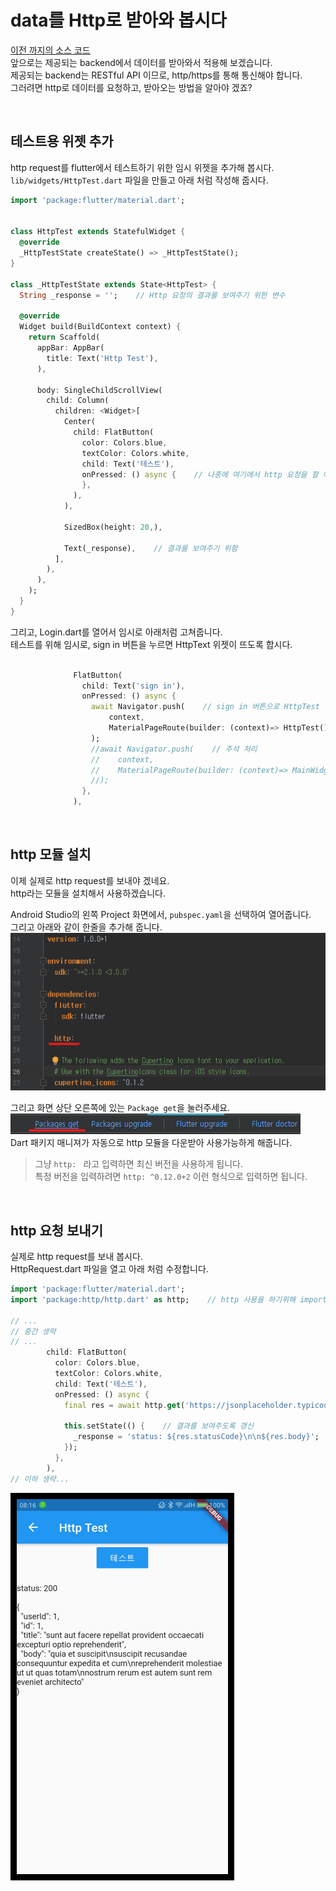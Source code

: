 # data를 Http로 받아와 봅시다
[이전 까지의 소스 코드](sources/form-lib.zip)  
앞으로는 제공되는 backend에서 데이터를 받아와서 적용해 보겠습니다.  
제공되는 backend는 RESTful API 이므로, http/https를 통해 통신해야 합니다.  
그러려면 http로 데이터를 요청하고, 받아오는 방법을 알아야 겠죠?  

&nbsp;  
## 테스트용 위젯 추가
http request를 flutter에서 테스트하기 위한 임시 위젯을 추가해 봅시다.  
`lib/widgets/HttpTest.dart` 파일을 만들고 아래 처럼 작성해 줍시다.  

``` dart
import 'package:flutter/material.dart';


class HttpTest extends StatefulWidget {
  @override
  _HttpTestState createState() => _HttpTestState();
}

class _HttpTestState extends State<HttpTest> {
  String _response = '';    // Http 요청의 결과를 보여주기 위한 변수

  @override
  Widget build(BuildContext context) {
    return Scaffold(
      appBar: AppBar(
        title: Text('Http Test'),
      ),

      body: SingleChildScrollView(
        child: Column(
          children: <Widget>[
            Center(
              child: FlatButton(
                color: Colors.blue,
                textColor: Colors.white,
                child: Text('테스트'),
                onPressed: () async {    // 나중에 여기에서 http 요청을 할 예정
                },
              ),
            ),

            SizedBox(height: 20,),

            Text(_response),    // 결과를 보여주기 위함
          ],
        ),
      ),
    );
  }
}
```

그리고, Login.dart를 열어서 임시로 아래처럼 고쳐줍니다.  
테스트를 위해 임시로, sign in 버튼을 누르면 HttpText 위젯이 뜨도록 합시다.  
``` dart

              FlatButton(
                child: Text('sign in'),
                onPressed: () async {
                  await Navigator.push(    // sign in 버튼으로 HttpTest 위젯을 띄우도록 함 (테스트용)
                      context,
                      MaterialPageRoute(builder: (context)=> HttpTest())
                  );
                  //await Navigator.push(    // 주석 처리
                  //    context,
                  //    MaterialPageRoute(builder: (context)=> MainWidget())
                  //);
                },
              ),
```

&nbsp;  
## http 모듈 설치
이제 실제로 http request를 보내야 겠네요.  
http라는 모듈을 설치해서 사용하겠습니다.  

Android Studio의 왼쪽 Project 화면에서, `pubspec.yaml`을 선택하여 열어줍니다.  
그리고 아래와 같이 한줄을 추가해 줍니다.  
![pubspec-http](images/pubspec-http.png)  

그리고 화면 상단 오른쪽에 있는 `Package get`을 눌러주세요.  
![package-get](images/package-get.png)  
Dart 패키지 매니져가 자동으로 http 모듈을 다운받아 사용가능하게 해줍니다.  

> 그냥 `http: ` 라고 입력하면 최신 버전을 사용하게 됩니다.  
> 특정 버전을 입력하려면 `http: ^0.12.0+2` 이런 형식으로 입력하면 됩니다.  

&nbsp;  
## http 요청 보내기
실제로 http request를 보내 봅시다.  
HttpRequest.dart 파일을 열고 아래 처럼 수정합니다.  
``` dart
import 'package:flutter/material.dart';
import 'package:http/http.dart' as http;    // http 사용을 하기위해 import

// ...
// 중간 생략
// ...
        child: FlatButton(
          color: Colors.blue,
          textColor: Colors.white,
          child: Text('테스트'),
          onPressed: () async {
            final res = await http.get('https://jsonplaceholder.typicode.com/posts/1');    // http request

            this.setState(() {    // 결과를 보여주도록 갱신
              _response = 'status: ${res.statusCode}\n\n${res.body}';
            });
          },
        ),
// 이하 생략...
```

![http-test-first](images/http-test-first.png)